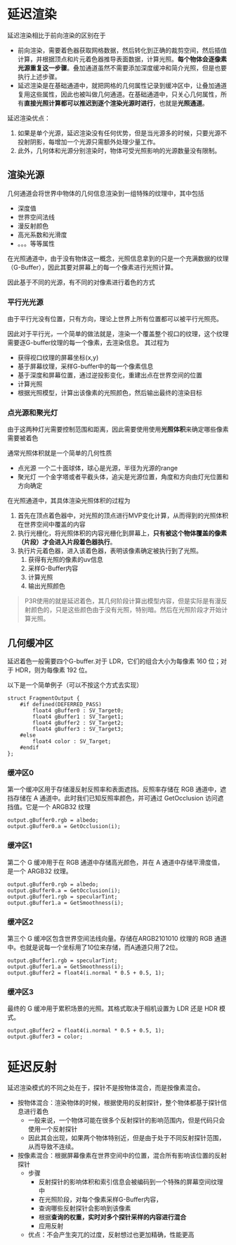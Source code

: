 # 延迟渲染

延迟渲染相比于前向渲染的区别在于
+ 前向渲染，需要着色器获取网格数据，然后转化到正确的裁剪空间，然后插值计算，并根据顶点和片元着色器推导表面数据，计算光照。**每个物体会逐像素光源重复这一步骤**。叠加通道虽然不需要添加深度缓冲和简介光照，但是也要执行上述步骤。
+ 延迟渲染是在基础通道中，就把网格的几何属性记录到缓冲区中，让叠加通道复用这些属性，因此也被叫做几何通道。在基础通道中，只关心几何属性，所有**直接光照计算都可以推迟到逐个渲染光源时进行**，也就是**光照通道**。

延迟渲染优点：
1. 如果是单个光源，延迟渲染没有任何优势，但是当光源多的时候，只要光源不投射阴影，每增加一个光源只需额外处理少量工作。
2. 此外，几何体和光源分别渲染时，物体可受光照影响的光源数量没有限制。


## 渲染光源

几何通道会将世界中物体的几何信息渲染到一组特殊的纹理中，其中包括
+ 深度值
+ 世界空间法线
+ 漫反射颜色
+ 高光系数和光滑度
+ 。。。等等属性

在光照通道中，由于没有物体这一概念，光照信息拿到的只是一个充满数据的纹理（G-Buffer），因此其要对屏幕上的每一个像素进行光照计算。

因此基于不同的光源，有不同的对像素进行着色的方式

### 平行光光源

由于平行光没有位置，只有方向，理论上世界上所有位置都可以被平行光照亮。

因此对于平行光，一个简单的做法就是，渲染一个覆盖整个视口的纹理，这个纹理需要逐G-buffer纹理的每一个像素，去渲染信息。 其过程为
+ 获得视口纹理的屏幕坐标(x,y)
+ 基于屏幕纹理，采样G-buffer中的每一个像素信息
+ 基于深度和屏幕位置，通过逆投影变化，重建出点在世界空间的位置
+ 计算光照
+ 根据光照模型，计算出该像素的光照颜色，然后输出最终的渲染目标

### 点光源和聚光灯

由于这两种灯光需要控制范围和距离，因此需要使用使用**光照体积**来确定哪些像素需要被着色

通常光照体积就是一个简单的几何性质
+ 点光源 一个二十面球体，球心是光源，半径为光源的range
+ 聚光灯 一个金字塔或者平截头体，追尖是光源位置，角度和方向由灯光位置和方向确定

在光照通道中，其具体渲染光照体积的过程为

1. 首先在顶点着色器中，对光照的顶点进行MVP变化计算，从而得到的光照体积在世界空间中覆盖的内容
2. 执行光栅化，将光照体积的内容光栅化到屏幕上，**只有被这个物体覆盖的像素（片段）才会进入片段着色器执行**。
3. 执行片元着色器，进入该着色器，表明该像素确定被执行到了光照。
   1. 获得有光照的像素的uv信息
   2. 采样G-Buffer内容
   3. 计算光照
   4. 输出光照颜色

> P3R使用的就是延迟着色，其几何阶段计算出模型内容，但是实际是有漫反射颜色的，只是这些颜色由于没有光照，特别暗。然后在光照阶段才开始计算光照。

## 几何缓冲区

延迟着色一般需要四个G-buffer.对于 LDR，它们的组合大小为每像素 160 位；对于 HDR，则为每像素 192 位。

以下是一个简单例子（可以不按这个方式去实现）

```hlsl
struct FragmentOutput {
	#if defined(DEFERRED_PASS)
		float4 gBuffer0 : SV_Target0;
		float4 gBuffer1 : SV_Target1;
		float4 gBuffer2 : SV_Target2;
		float4 gBuffer3 : SV_Target3;
	#else
		float4 color : SV_Target;
	#endif
};
```

### 缓冲区0

第一个缓冲区用于存储漫反射反照率和表面遮挡。反照率存储在 RGB 通道中，遮挡存储在 A 通道中。此时我们已知反照率颜色，并可通过 GetOcclusion 访问遮挡值。它是一个 ARGB32 纹理

```hlsl
output.gBuffer0.rgb = albedo;
output.gBuffer0.a = GetOcclusion(i);
```


### 缓冲区1

第二个 G 缓冲用于在 RGB 通道中存储高光颜色，并在 A 通道中存储平滑度值，是一个 ARGB32 纹理。

```hlsl
output.gBuffer0.rgb = albedo;
output.gBuffer0.a = GetOcclusion(i);
output.gBuffer1.rgb = specularTint;
output.gBuffer1.a = GetSmoothness(i);
```

### 缓冲区2

第三个 G 缓冲区包含世界空间法线向量。存储在ARGB2101010 纹理的 RGB 通道中。也就是说每一个坐标用了10位来存储，而A通道只用了2位。

```hlsl
output.gBuffer1.rgb = specularTint;
output.gBuffer1.a = GetSmoothness(i);
output.gBuffer2 = float4(i.normal * 0.5 + 0.5, 1);
```

### 缓冲区3

最终的 G 缓冲用于累积场景的光照。其格式取决于相机设置为 LDR 还是 HDR 模式。

```hlsl
output.gBuffer2 = float4(i.normal * 0.5 + 0.5, 1);
output.gBuffer3 = color;
```

# 延迟反射

延迟渲染模式的不同之处在于，探针不是按物体混合，而是按像素混合。

+ 按物体混合：渲染物体的时候，根据使用的反射探针，整个物体都基于探针信息进行着色
  + 一般来说，一个物体可能在很多个反射探针的影响范围内，但是代码只会使用一个反射探针
  + 因此其会出现，如果两个物体特别近，但是由于处于不同反射探针范围，从而导致不连续。
+ 按像素混合：根据屏幕像素在世界空间中的位置，混合所有影响该位置的反射探针
  + 步骤
    + 反射探针的影响体积和索引信息会被编码到一个特殊的屏幕空间纹理中
    + 在光照阶段，对每个像素采样G-Buffer内容，
    + 查询哪些反射探针会影响到该像素
    + 根据**查询的权重，实时对多个探针采样的内容进行混合**
    + 应用反射
  + 优点：不会产生突兀的过度，反射想过也更加精确，性能更高